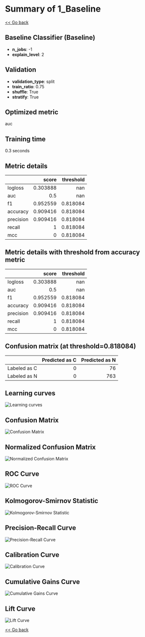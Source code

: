 # Summary of 1_Baseline

[<< Go back](../README.md)

## Baseline Classifier (Baseline)

- **n_jobs**: -1
- **explain_level**: 2

## Validation

- **validation_type**: split
- **train_ratio**: 0.75
- **shuffle**: True
- **stratify**: True

## Optimized metric

auc

## Training time

0.3 seconds

## Metric details

|           |    score |   threshold |
|:----------|---------:|------------:|
| logloss   | 0.303888 |  nan        |
| auc       | 0.5      |  nan        |
| f1        | 0.952559 |    0.818084 |
| accuracy  | 0.909416 |    0.818084 |
| precision | 0.909416 |    0.818084 |
| recall    | 1        |    0.818084 |
| mcc       | 0        |    0.818084 |

## Metric details with threshold from accuracy metric

|           |    score |   threshold |
|:----------|---------:|------------:|
| logloss   | 0.303888 |  nan        |
| auc       | 0.5      |  nan        |
| f1        | 0.952559 |    0.818084 |
| accuracy  | 0.909416 |    0.818084 |
| precision | 0.909416 |    0.818084 |
| recall    | 1        |    0.818084 |
| mcc       | 0        |    0.818084 |

## Confusion matrix (at threshold=0.818084)

|              |   Predicted as C |   Predicted as N |
|:-------------|-----------------:|-----------------:|
| Labeled as C |                0 |               76 |
| Labeled as N |                0 |              763 |

## Learning curves

![Learning curves](learning_curves.png)

## Confusion Matrix

![Confusion Matrix](confusion_matrix.png)

## Normalized Confusion Matrix

![Normalized Confusion Matrix](confusion_matrix_normalized.png)

## ROC Curve

![ROC Curve](roc_curve.png)

## Kolmogorov-Smirnov Statistic

![Kolmogorov-Smirnov Statistic](ks_statistic.png)

## Precision-Recall Curve

![Precision-Recall Curve](precision_recall_curve.png)

## Calibration Curve

![Calibration Curve](calibration_curve_curve.png)

## Cumulative Gains Curve

![Cumulative Gains Curve](cumulative_gains_curve.png)

## Lift Curve

![Lift Curve](lift_curve.png)

[<< Go back](../README.md)
